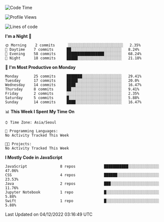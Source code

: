 <!--START_SECTION:waka-->
![Code Time](http://img.shields.io/badge/Code%20Time-894%20hrs%2027%20mins-blue)

![Profile Views](http://img.shields.io/badge/Profile%20Views-0-blue)

![Lines of code](https://img.shields.io/badge/From%20Hello%20World%20I%27ve%20Written-54%20Thousand%20lines%20of%20code-blue)

**I'm a Night 🦉** 

```text
🌞 Morning    2 commits      ░░░░░░░░░░░░░░░░░░░░░░░░░   2.35% 
🌆 Daytime    7 commits      ██░░░░░░░░░░░░░░░░░░░░░░░   8.24% 
🌃 Evening    58 commits     █████████████████░░░░░░░░   68.24% 
🌙 Night      18 commits     █████░░░░░░░░░░░░░░░░░░░░   21.18%

```
📅 **I'm Most Productive on Monday** 

```text
Monday       25 commits     ███████░░░░░░░░░░░░░░░░░░   29.41% 
Tuesday      17 commits     █████░░░░░░░░░░░░░░░░░░░░   20.0% 
Wednesday    14 commits     ████░░░░░░░░░░░░░░░░░░░░░   16.47% 
Thursday     8 commits      ██░░░░░░░░░░░░░░░░░░░░░░░   9.41% 
Friday       2 commits      ░░░░░░░░░░░░░░░░░░░░░░░░░   2.35% 
Saturday     5 commits      █░░░░░░░░░░░░░░░░░░░░░░░░   5.88% 
Sunday       14 commits     ████░░░░░░░░░░░░░░░░░░░░░   16.47%

```


📊 **This Week I Spent My Time On** 

```text
⌚︎ Time Zone: Asia/Seoul

💬 Programming Languages: 
No Activity Tracked This Week

🐱‍💻 Projects: 
No Activity Tracked This Week

```

**I Mostly Code in JavaScript** 

```text
JavaScript               8 repos             ███████████░░░░░░░░░░░░░░   47.06% 
CSS                      4 repos             ██████░░░░░░░░░░░░░░░░░░░   23.53% 
Java                     2 repos             ███░░░░░░░░░░░░░░░░░░░░░░   11.76% 
Jupyter Notebook         1 repo              █░░░░░░░░░░░░░░░░░░░░░░░░   5.88% 
Swift                    1 repo              █░░░░░░░░░░░░░░░░░░░░░░░░   5.88%

```



 Last Updated on 04/12/2022 03:16:49 UTC
<!--END_SECTION:waka-->
